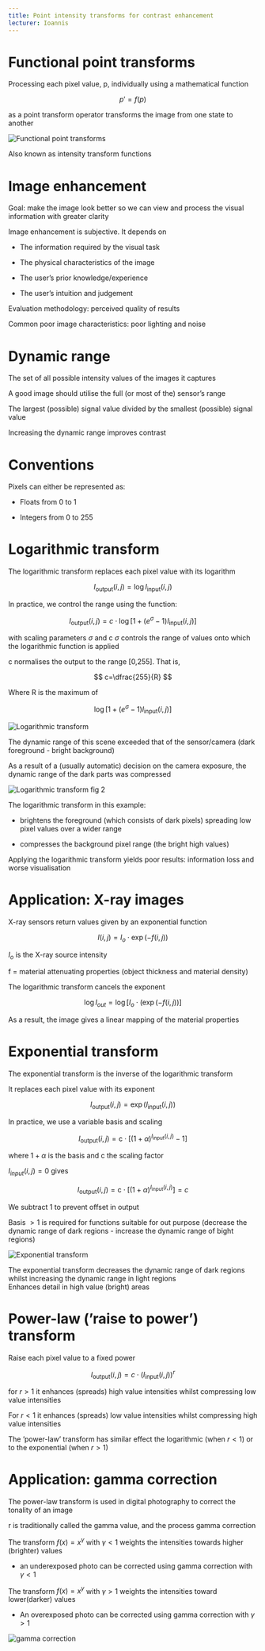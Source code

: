 ```yaml
---
title: Point intensity transforms for contrast enhancement
lecturer: Ioannis
---
```


# Functional point transforms

Processing each pixel value, p, individually using a mathematical
function

$$
p'=f(p)
$$

as a point transform operator transforms the image
from one state to another

![Functional point transforms](/img/Year_2/Software_Methodologies/Image_Processing/Contrast_Enhancement/functional.webp)

Also known as intensity transform functions

# Image enhancement

Goal: make the image look better so we can view and process the visual
information with greater clarity

Image enhancement is subjective. It depends on

-   The information required by the visual task

-   The physical characteristics of the image

-   The user’s prior knowledge/experience

-   The user’s intuition and judgement

Evaluation methodology: perceived quality of results

Common poor image characteristics: poor lighting and noise

# Dynamic range

<Definition name="Range of a sensor">
The set of all possible intensity values of the images it captures
</Definition>

A good image should utilise the full (or most of the) sensor’s range

<Definition name="Dynamic range of a sensor">
The largest (possible) signal value divided by the smallest (possible) signal value
</Definition>

Increasing the dynamic range improves contrast

# Conventions

Pixels can either be represented as:

-   Floats from 0 to 1

-   Integers from 0 to 255

# Logarithmic transform

The logarithmic transform replaces each pixel value with its logarithm

$$
I_{\text {output}}(i, j)=\log I_{\text {input}}(i, j)
$$

In practice, we control the range using the function:

$$
I_{\text {output}}(i, j)=c \cdot \log \left[1+\left(e^{\sigma}-1\right) I_{\text {input}}(i, j)\right]
$$

with scaling parameters $\sigma$ and c $\sigma$ controls the range of
values onto which the logarithmic function is applied

c normalises the output to the range \[0,255\]. That is,

$$
c=\dfrac{255}{R}
$$

Where R is the maximum of

$$
\log \left[1+\left(e^{\sigma}-1\right) I_{\text {input}}(i, j)\right]
$$

![Logarithmic transform](/img/Year_2/Software_Methodologies/Image_Processing/Contrast_Enhancement/log.webp)

The dynamic range of this scene exceeded that of the sensor/camera (dark
foreground - bright background)

As a result of a (usually automatic) decision on the camera exposure,
the dynamic range of the dark parts was compressed

![Logarithmic transform fig 2](/img/Year_2/Software_Methodologies/Image_Processing/Contrast_Enhancement/log1.webp)

The logarithmic transform in this example:

-   brightens the foreground (which consists of dark pixels) spreading
    low pixel values over a wider range

-   compresses the background pixel range (the bright high values)

Applying the logarithmic transform yields poor results: information loss
and worse visualisation

# Application: X-ray images

X-ray sensors return values given by an exponential function

$$
I(i, j)=I_{o} \cdot \exp (-f(i, j))
$$

$I_o$ is the X-ray source intensity

f = material attenuating properties (object thickness and material
density)

The logarithmic transform cancels the exponent

$$
\log I_{o u t}=\log \left[I_{o} \cdot(\exp (-f(i, j))]\right.
$$

As a result, the image gives a linear mapping of the material properties

# Exponential transform

The exponential transform is the inverse of the logarithmic transform

It replaces each pixel value with its exponent

$$
I_{\text {output}}(i, j)=\exp \left(I_{\text {input}}(i, j)\right)
$$

In practice, we use a variable basis and scaling

$$
I_{\text {output}}(i, j)=\mathrm{c} \cdot\left[(1+\alpha)^{I_{\text {input}}(i, j)}-1\right]
$$

where $1+\alpha$ is the basis and c the scaling factor

$I_{input}(i,j)=0$ gives

$$
I_{\text {output}}(i, j)=\mathrm{c} \cdot\left[(1+\alpha)^{I_{\text {input}}(i, j)}\right]=c
$$

We subtract 1 to prevent offset in output

Basis $>1$ is required for functions suitable for out purpose (decrease
the dynamic range of dark regions - increase the dynamic range of bight
regions)

![Exponential transform](/img/Year_2/Software_Methodologies/Image_Processing/Contrast_Enhancement/exp.webp)

The exponential transform decreases the dynamic range of dark regions
whilst increasing the dynamic range in light regions\
Enhances detail in high value (bright) areas

# Power-law (’raise to power’) transform

Raise each pixel value to a fixed power

$$
I_{\text {output}}(i, j)=c \cdot\left(I_{\text {input}}(i, j)\right)^{r}
$$

for $r>1$ it enhances (spreads) high value intensities whilst
compressing low value intensities

For $r<1$ it enhances (spreads) low value intensities whilst compressing
high value intensities

The ’power-law’ transform has similar effect the logarithmic (when
$r<1$) or to the exponential (when $r>1$)

# Application: gamma correction

The power-law transform is used in digital photography to correct the
tonality of an image

r is traditionally called the gamma value, and the process gamma
correction

The transform $f(x)=x^\gamma$ with $\gamma<1$ weights the intensities
towards higher (brighter) values

-   an underexposed photo can be corrected using gamma correction with
    $\gamma<1$

The transform $f(x)=x^y$ with $\gamma>1$ weights the intensities toward
lower(darker) values

-   An overexposed photo can be corrected using gamma correction with
    $\gamma>1$

![gamma correction](/img/Year_2/Software_Methodologies/Image_Processing/Contrast_Enhancement/gamma.webp)

